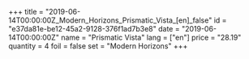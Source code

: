 +++
title = "2019-06-14T00:00:00Z_Modern_Horizons_Prismatic_Vista_[en]_false"
id = "e37da81e-be12-45a2-9128-376f1ad7b3e8"
date = "2019-06-14T00:00:00Z"
name = "Prismatic Vista"
lang = ["en"]
price = "28.19"
quantity = 4
foil = false
set = "Modern Horizons"
+++
